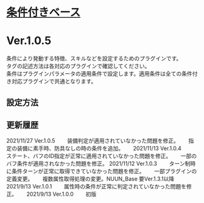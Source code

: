 # [条件付きベース](https://raw.githubusercontent.com/nuun888/MZ/master/NUUN_ConditionsBase.js)
# Ver.1.0.5

条件により発動する特徴、スキルなどを設定するためのプラグインです。  
タグの記述方法は各対応のプラグインで確認してください。  
条件はプラグインパラメータの適用条件で設定します。適用条件は全ての条件付き対応プラグインで共通となります。

## 設定方法

## 更新履歴
2021/11/27 Ver.1.0.5　　
装備判定が適用されていなかった問題を修正。　　
指定の装備に素手時、防具なしの時の条件を追加。　　
2021/11/13 Ver.1.0.4　　
ステート、バフのID指定が正常に適用されていなかった問題を修正。　　
一部のバフ条件が適用されなかった問題を修正。
2021/11/12 Ver.1.0.3　　
ターン制時に条件ターンが正常に取得できていなかった問題を修正。　　
一部プラグインの定義変更。　　
複数属性取得処理の変更。NUUN_Base 要Ver.1.3.1以降　　
2021/9/13 Ver.1.0.1　　
属性時の条件が正常に判定されていなかった問題を修正。　　
2021/9/13 Ver.1.0.0　　
初版　　
